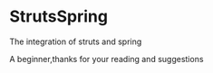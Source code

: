 StrutsSpring
============

The integration of struts and spring

A beginner,thanks for your reading and suggestions

